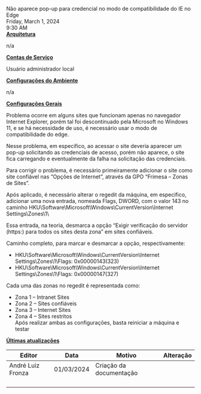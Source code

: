 Não aparece pop-up para credencial no modo de compatibilidade do IE no Edge  
Friday, March 1, 2024  
9:30 AM  
**<u>Arquitetura</u>**

n/a

**<u>Contas de Serviço</u>**

Usuário administrador local

**<u>Configurações do Ambiente</u>**

n/a

**<u>Configurações Gerais</u>**

Problema ocorre em alguns sites que funcionam apenas no navegador Internet Explorer, porém tal foi descontinuado pela Microsoft no Windows 11, e se há necessidade de uso, é necessário usar o modo de compatibilidade do edge.

Nesse problema, em especifico, ao acessar o site deveria aparecer um pop-up solicitando as credenciais de acesso, porém não aparece, o site fica carregando e eventualmente da falha na solicitação das credenciais.

Para corrigir o problema, é necessário primeiramente adicionar o site como site confiável nas “Opções de Internet”, através da GPO “Frimesa – Zonas de Sites”.

Após aplicado, é necessário alterar o regedit da máquina, em especifico, adicionar uma nova entrada, nomeada Flags, DWORD, com o valor 143 no caminho HKU\\Software\\Microsoft\\Windows\\CurrentVersion\\Internet Settings\\Zones\\1\\

Essa entrada, na teoria, desmarca a opção “Exigir verificação do servidor (https:) para todos os sites desta zona” em sites confiáveis.

Caminho completo, para marcar e desmarcar a opção, respectivamente:

- HKU\\Software\\Microsoft\\Windows\\CurrentVersion\\Internet Settings\\Zones\\1\\Flags: 0x00000143(323)
- HKU\\Software\\Microsoft\\Windows\\CurrentVersion\\Internet Settings\\Zones\\1\\Flags: 0x00000147(327)

Cada uma das zonas no regedit é representada como:

- Zona 1 – Intranet Sites
- Zona 2 – Sites confiáveis
- Zona 3 – Internet Sites
- Zona 4 – Sites restritos  
    Após realizar ambas as configurações, basta reiniciar a máquina e testar

**<u>Últimas atualizações</u>**

| Editor | Data | Motivo | Alteração |
| --- | --- | --- | --- |
| André Luiz Fronza | 01/03/2024 | Criação da documentação |     |
|     |     |     |     |
|     |     |     |     |
|     |     |     |     |
|     |     |     |     |